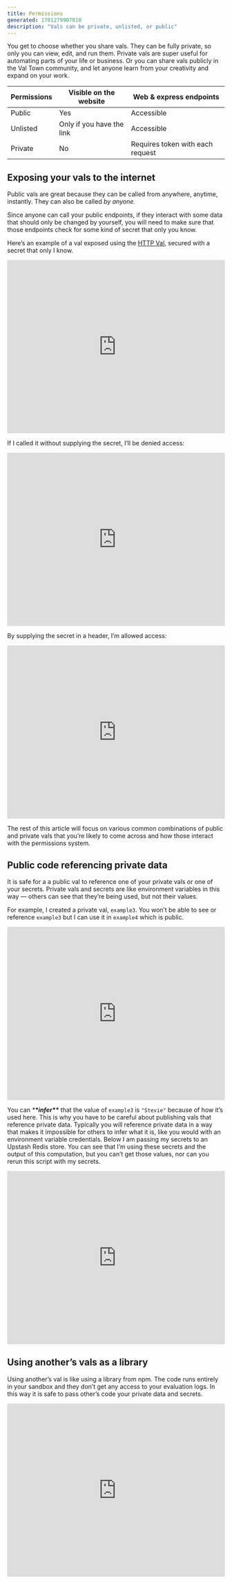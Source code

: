 ```yaml
---
title: Permissions
generated: 1701279907810
description: "Vals can be private, unlisted, or public"
---
```


You get to choose whether you share vals. They can be fully private, so only you
can view, edit, and run them. Private vals are super useful for automating parts of
your life or business. Or you can share vals publicly in the Val Town community,
and let anyone learn from your creativity and expand on your work.

| Permissions | Visible on the website    | Web & express endpoints          |
| ----------- | ------------------------- | -------------------------------- |
| Public      | Yes                       | Accessible                       |
| Unlisted    | Only if you have the link | Accessible                       |
| Private     | No                        | Requires token with each request |

## Exposing your vals to the internet

Public vals are great because they can be called from anywhere, anytime,
instantly. They can also be called _by anyone._

Since anyone can call your public endpoints, if they interact with some data
that should only be changed by yourself, you will need to make sure that those
endpoints check for some kind of secret that only you know.

Here’s an example of a val exposed using the [HTTP Val](/types/http), secured
with a secret that only I know.

<div class="not-content">
  <iframe src="https://www.val.town/embed/neverstew.secretEndpoint" width="100%" frameborder="no" style="height: 400px;">
    &#x20;
  </iframe>
</div>

If I called it without supplying the secret, I’ll be denied access:

<div class="not-content">
  <iframe src="https://www.val.town/embed/neverstew.secretEndpointFailure" width="100%" frameborder="no" style="height: 400px;">
    &#x20;
  </iframe>
</div>

By supplying the secret in a header, I’m allowed access:

<div class="not-content">
  <iframe src="https://www.val.town/embed/neverstew.secretEndpointSuccess" width="100%" frameborder="no" style="height: 400px;">
    &#x20;
  </iframe>
</div>

The rest of this article will focus on various common combinations of public and
private vals that you’re likely to come across and how those interact with the
permissions system.

## Public code referencing private data

It is safe for a a public val to reference one of your private vals or one of
your secrets. Private vals and secrets are like environment variables in this
way — others can see that they’re being used, but not their values.

For example, I created a private val, `example3`. You won’t be able to see or
reference `example3` but I can use it in `example4` which is public.

<div class="not-content">
  <iframe src="https://www.val.town/embed/stevekrouse.example4" width="100%" frameborder="no" style="height: 400px;">
    &#x20;
  </iframe>
</div>

You can _\***\*infer\*\***_ that the value of `example3` is `"Stevie"` because of
how it’s used here. This is why you have to be careful about publishing vals
that reference private data. Typically you will reference private data in a way
that makes it impossible for others to infer what it is, like you would with an
environment variable credentials. Below I am passing my secrets to an Upstash
Redis store. You can see that I’m using these secrets and the output of this
computation, but you can’t get those values, nor can you rerun this script with
my secrets.

<div class="not-content">
  <iframe src="https://www.val.town/embed/stevekrouse.upstashJSONEx" width="100%" frameborder="no" style="height: 400px;">
    &#x20;
  </iframe>
</div>

## Using another’s vals as a library

Using another’s val is like using a library from npm. The code runs entirely in
your sandbox and they don’t get any access to your evaluation logs. In this way
it is safe to pass other’s code your private data and secrets.

<div class="not-content">
  <iframe src="https://www.val.town/embed/stevekrouse.librarySecretEx" width="100%" frameborder="no" style="height: 400px;">
    &#x20;
  </iframe>
</div>
